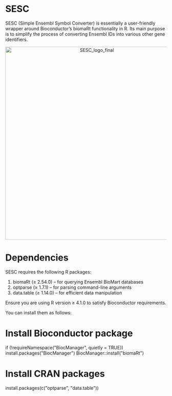 # SESC
SESC (Simple Ensembl Symbol Converter) is essentially a user-friendly wrapper around Bioconductor’s biomaRt functionality in R. Its main purpose is to simplify the process of converting Ensembl IDs into various other gene identifiers.
<p align="center">
  <img width="556" height="602" alt="SESC_logo_final" src="https://github.com/user-attachments/assets/194b12cd-2418-45b4-9c25-f7c5c88e4b24" />
</p>

# Dependencies

SESC requires the following R packages:

1. biomaRt (≥ 2.54.0) – for querying Ensembl BioMart databases
2. optparse (≥ 1.7.1) – for parsing command-line arguments
3. data.table (≥ 1.14.0) – for efficient data manipulation

Ensure you are using R version ≥ 4.1.0 to satisfy Bioconductor requirements.

You can install them as follows:

# Install Bioconductor package
if (!requireNamespace("BiocManager", quietly = TRUE))
    install.packages("BiocManager")
BiocManager::install("biomaRt")

# Install CRAN packages
install.packages(c("optparse", "data.table"))

